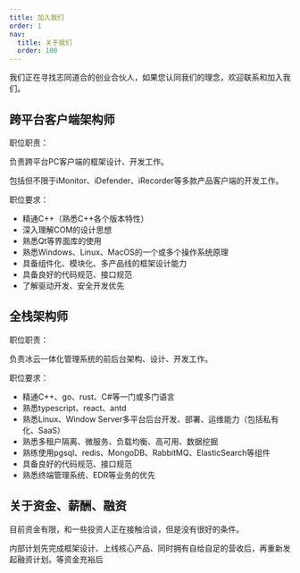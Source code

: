 ```yaml
---
title: 加入我们
order: 1
nav:
  title: 关于我们
  order: 100
---
```


我们正在寻找志同道合的创业合伙人，如果您认同我们的理念，欢迎联系和加入我们。


## 跨平台客户端架构师

职位职责：

负责跨平台PC客户端的框架设计、开发工作。

包括但不限于iMonitor、iDefender、iRecorder等多款产品客户端的开发工作。

职位要求：

- 精通C++（熟悉C++各个版本特性）
- 深入理解COM的设计思想
- 熟悉Qt等界面库的使用
- 熟悉Windows、Linux、MacOS的一个或多个操作系统原理
- 具备组件化、模块化、多产品线的框架设计能力
- 具备良好的代码规范、接口规范
- 了解驱动开发、安全开发优先

## 全栈架构师

职位职责：

负责冰云一体化管理系统的前后台架构、设计、开发工作。

职位要求：

- 精通C++、go、rust、C#等一门或多门语言
- 熟悉typescript、react、antd
- 熟悉Linux、Window Server多平台后台开发、部署、运维能力（包括私有化、SaaS）
- 熟悉多租户隔离、微服务、负载均衡、高可用、数据挖掘
- 熟练使用pgsql、redis、MongoDB、RabbitMQ、ElasticSearch等组件
- 具备良好的代码规范、接口规范
- 熟悉终端管理系统、EDR等业务的优先

## 关于资金、薪酬、融资

目前资金有限，和一些投资人正在接触洽谈，但是没有很好的条件。

内部计划先完成框架设计、上线核心产品、同时拥有自给自足的营收后，再重新发起融资计划。等资金充裕后

